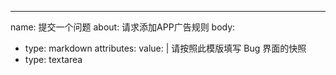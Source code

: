 ---
name: 提交一个问题
about: 请求添加APP广告规则
body:
  - type: markdown
    attributes:
      value: |
        请按照此模版填写 Bug 界面的快照
  - type: textarea



